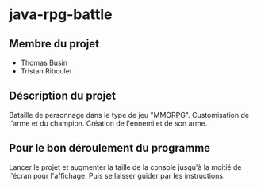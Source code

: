 # java-rpg-battle

## Membre du projet 
- Thomas Busin
- Tristan Riboulet

## Déscription du projet

Bataille de personnage dans le type de jeu "MMORPG".
Customisation de l'arme et du champion.
Création de l'ennemi et de son arme.

## Pour le bon déroulement du programme
Lancer le projet et augmenter la taille de la console jusqu'à la moitié de l'écran pour l'affichage.
Puis se laisser guider par les instructions.
